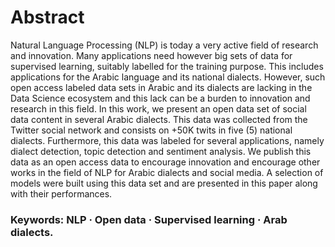# Abstract
Natural Language Processing (NLP) is today a very active
field of research and innovation. Many applications need however big sets
of data for supervised learning, suitably labelled for the training purpose.
This includes applications for the Arabic language and its national dialects. However, such open access labeled data sets in Arabic and its
dialects are lacking in the Data Science ecosystem and this lack can be a
burden to innovation and research in this field. In this work, we present
an open data set of social data content in several Arabic dialects. This
data was collected from the Twitter social network and consists on +50K
twits in five (5) national dialects. Furthermore, this data was labeled for
several applications, namely dialect detection, topic detection and sentiment analysis. We publish this data as an open access data to encourage
innovation and encourage other works in the field of NLP for Arabic dialects and social media. A selection of models were built using this data
set and are presented in this paper along with their performances.
### Keywords: NLP · Open data · Supervised learning · Arab dialects.



